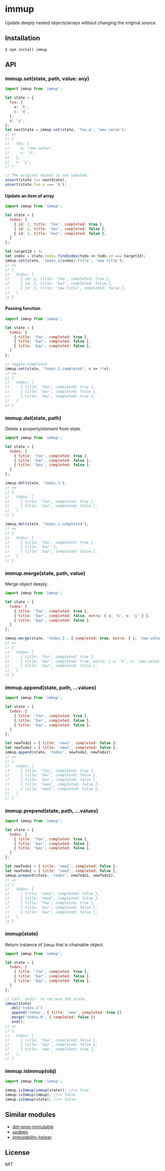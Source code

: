 # immup

Update deeply nested objects/arrays without changing the original source.

## Installation

```
$ npm install immup
```

## API

### immup.set(state, path, value: any)

```javascript
import immup from 'immup';

let state = {
  foo: {
    a: 'b',
    c: 'd',
  },
  x: 'y',
};
let nextState = immup.set(state, 'foo.a', 'new value');
// =>
// {
//   foo: {
//     a: 'new value',
//     c: 'd',
//   },
//   x: 'y',
// }

// The original object is not updated.
assert(state !== nextState);
assert(state.foo.a === 'b');
```

#### Update an item of array

```javascript
import immup from 'immup';

let state = {
  todos: [
    { id: 1, title: 'foo', completed: true },
    { id: 2, title: 'bar', completed: false },
    { id: 3, title: 'baz', completed: false },
  ]
};

let targetId = 3;
let index = state.todos.findIndex(todo => todo.id === targetId);
immup.set(state, `todos.${index}.title`, 'new title');
// =>
// {
//   todos: [
//     { id: 1, title: 'foo', completed: true },
//     { id: 2, title: 'bar', completed: false },
//     { id: 3, title: 'new title', completed: false },
//   ]
// }
```

#### Passing function

```javascript
import immup from 'immup';

let state = {
  todos: [
    { title: 'foo', completed: true },
    { title: 'bar', completed: false },
    { title: 'baz', completed: false },
  ]
};

// toggle completed
immup.set(state, 'todos.2.completed', v => !!v);
// =>
// {
//   todos: [
//     { title: 'foo', completed: true },
//     { title: 'bar', completed: false },
//     { title: 'baz', completed: true },
//   ]
// }
```

### immup.del(state, path)

Delete a property/element from state.

```javascript
import immup from 'immup';

let state = {
  todos: [
    { title: 'foo', completed: true },
    { title: 'bar', completed: false },
    { title: 'baz', completed: false },
  ]
};

immup.del(state, 'todos.1');
// =>
// {
//   todos: [
//     { title: 'foo', completed: true },
//     { title: 'baz', completed: false },
//   ]
// }

immup.del(state, 'todos.1.completed');
// =>
// {
//   todos: [
//     { title: 'foo', completed: true },
//     { title: 'bar' },
//     { title: 'baz', completed: false },
//   ]
// }
```

### immup.merge(state, path, value)

Merge object deeply.

```javascript
import immup from 'immup';

let state = {
  todos: [
    { title: 'foo', completed: true },
    { title: 'bar', completed: false, extra: { a: 'b', x: 'y' } },
    { title: 'baz', completed: false },
  ]
};

immup.merge(state, 'todos.1', { completed: true, extra: { x: 'new value' } });
// =>
// {
//   todos: [
//     { title: 'foo', completed: true },
//     { title: 'bar', completed: true, extra: { a: 'b', x: 'new value' } },
//     { title: 'baz', completed: false },
//   ]
// }
```

### immup.append(state, path, ...values)

```javascript
import immup from 'immup';

let state = {
  todos: [
    { title: 'foo', completed: true },
    { title: 'bar', completed: false },
    { title: 'baz', completed: false },
  ]
};

let newTodo1 = { title: 'new1', completed: false };
let newTodo2 = { title: 'new2', completed: false };
immup.append(state, 'todos', newTodo1, newTodo2);
// =>
// {
//   todos: [
//     { title: 'foo', completed: true },
//     { title: 'bar', completed: false },
//     { title: 'baz', completed: false },
//     { title: 'new1', completed: false },
//     { title: 'new2', completed: false },
//   ]
// }
```

### immup.prepend(state, path, ...values)

```javascript
import immup from 'immup';

let state = {
  todos: [
    { title: 'foo', completed: true },
    { title: 'bar', completed: false },
    { title: 'baz', completed: false },
  ]
};

let newTodo1 = { title: 'new1', completed: false };
let newTodo2 = { title: 'new2', completed: false };
immup.prepend(state, 'todos', newTodo1, newTodo2);
// =>
// {
//   todos: [
//     { title: 'new1', completed: false },
//     { title: 'new2', completed: false },
//     { title: 'foo', completed: true },
//     { title: 'bar', completed: false },
//     { title: 'baz', completed: false },
//   ]
// }
```

### immup(state)

Return instance of `Immup` that is chainable object.

```javascript
import immup from 'immup';

let state = {
  todos: [
    { title: 'foo', completed: true },
    { title: 'bar', completed: false },
    { title: 'baz', completed: false },
  ]
};

// Call `end()` to recieve the state.
immup(state)
  .del('todos.1')
  .append('todos', { title: 'new', completed: true })
  .merge('todos.0', { completed: false })
  .end();
// =>
// {
//   todos: [
//     { title: 'foo', completed: false },
//     { title: 'baz', completed: false },
//     { title: 'new', completed: true },
//   ],
// }
```

### immup.isImmup(obj)

```javascript
import immup from 'immup';

immup.isImmup(immup(state)); //=> true
immup.isImmup(immup); //=> false
immup.isImmup(state); //=> false
```

## Similar modules

- [dot\-prop\-immutable](https://www.npmjs.com/package/dot-prop-immutable)
- [updeep](https://www.npmjs.com/package/updeep)
- [immutability\-helper](https://www.npmjs.com/package/immutability-helper)

## License

MIT
